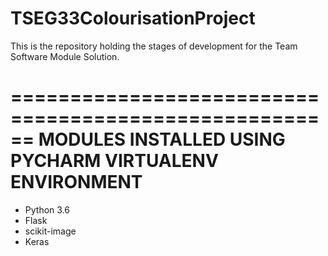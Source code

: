 # TSEG33ColourisationProject
This is the repository holding the stages of development for the Team Software Module Solution.

======================================================
MODULES INSTALLED USING PYCHARM VIRTUALENV ENVIRONMENT
======================================================

- Python 3.6
- Flask
- scikit-image
- Keras
